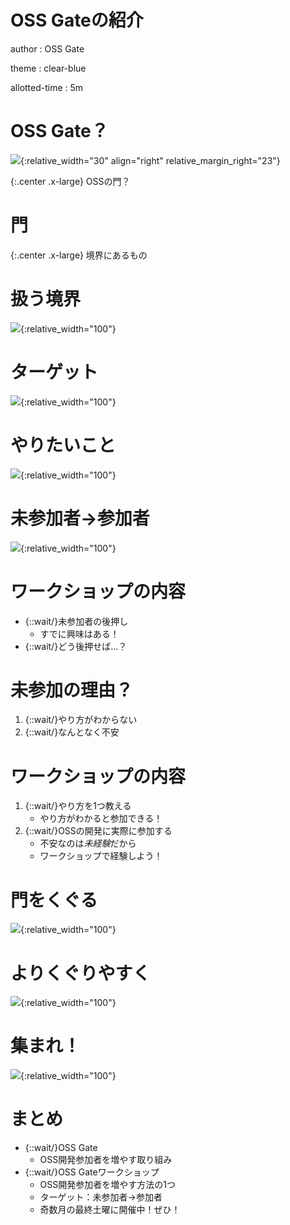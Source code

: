 # OSS Gateの紹介

author
:   OSS Gate

theme
:   clear-blue

allotted-time
:   5m

# OSS Gate？

![](images/oss-gate-icon.svg){:relative_width="30" align="right" relative_margin_right="23"}

{:.center .x-large}
OSSの門？

# 門

{:.center .x-large}
境界にあるもの

# 扱う境界

![](images/oss-gate-border.svg){:relative_width="100"}

# ターゲット

![](images/oss-gate-target.svg){:relative_width="100"}

# やりたいこと

![](images/oss-gate-goal.svg){:relative_width="100"}

# 未参加者→参加者

![](images/oss-gate-workshop.svg){:relative_width="100"}

# ワークショップの内容

  * {::wait/}未参加者の後押し
    * すでに興味はある！
  * {::wait/}どう後押せば…？

# 未参加の理由？

  1. {::wait/}やり方がわからない
  2. {::wait/}なんとなく不安

# ワークショップの内容

  1. {::wait/}やり方を1つ教える
     * やり方がわかると参加できる！
  2. {::wait/}OSSの開発に実際に参加する
     * 不安なのは*未経験*だから
     * ワークショップで経験しよう！

# 門をくぐる

![](images/oss-gate-pass-through.svg){:relative_width="100"}

# よりくぐりやすく

![](images/oss-gate-support.svg){:relative_width="100"}

# 集まれ！

![](images/oss-gate-join-us.svg){:relative_width="100"}

# まとめ

  * {::wait/}OSS Gate
    * OSS開発参加者を増やす取り組み
  * {::wait/}OSS Gateワークショップ
    * OSS開発参加者を増やす方法の1つ
    * ターゲット：未参加者→参加者
    * 奇数月の最終土曜に開催中！ぜひ！

